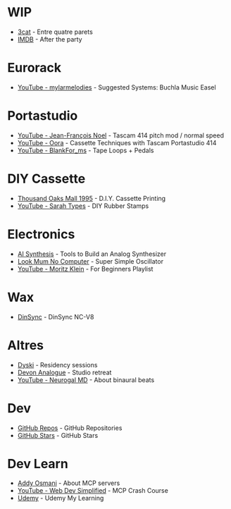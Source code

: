 # WIP

- [3cat](https://www.3cat.cat/3cat/entre-quatre-parets/) - Entre quatre parets
- [IMDB](https://www.imdb.com/es/title/tt23845296/) - After the party

# Eurorack

- [YouTube - mylarmelodies](https://www.youtube.com/watch?v=B40AizE6i2g) - Suggested Systems: Buchla Music Easel

# Portastudio

- [YouTube - Jean-François Noel](https://www.youtube.com/watch?v=MDGQQqCqwQg) - Tascam 414 pitch mod / normal speed
- [YouTube - Oora](https://www.youtube.com/watch?v=3uT4gs_AJmQ) - Cassette Techniques with Tascam Portastudio 414
- [YouTube - BlankFor_ms](https://www.youtube.com/watch?v=vchbZglzmyw) - Tape Loops + Pedals

# DIY Cassette

- [Thousand Oaks Mall 1995](https://www.youtube.com/watch?v=CFQndvTK1x0) - D.I.Y. Cassette Printing
- [YouTube - Sarah Types](https://www.youtube.com/watch?v=8HdHGZxIdRw) - DIY Rubber Stamps

# Electronics

- [AI Synthesis](https://aisynthesis.com/diy-electronics-tools-you-need/) - Tools to Build an Analog Synthesizer
- [Look Mum No Computer](https://www.lookmumnocomputer.com/projects/#/simplest-oscillator) - Super Simple Oscillator
- [YouTube - Moritz Klein](https://www.youtube.com/playlist?list=PLHeL0JWdJLvRv-r0TTjWxegtBha0ajdYh) - For Beginners Playlist

# Wax

- [DinSync](https://shop.re-303.com/product/nc-v8-acoustic-lathe-batch-1/) - DinSync NC-V8

# Altres

- [Dyski](https://dyski.co/) - Residency sessions
- [Devon Analogue](https://devonanalogue.com) - Studio retreat
- [YouTube - Neurogal MD](https://www.youtube.com/watch?v=Om3zB35xxTo) - About binaural beats

# Dev

- [GitHub Repos](https://github.com/molleira?tab=repositories) - GitHub Repositories
- [GitHub Stars](https://github.com/molleira?tab=stars) - GitHub Stars

# Dev Learn

- [Addy Osmani](https://addyo.substack.com/p/mcp-what-it-is-and-why-it-matters) - About MCP servers
- [YouTube - Web Dev Simplified](https://www.youtube.com/watch?v=ZoZxQwp1PiM) - MCP Crash Course
- [Udemy](https://www.udemy.com/home/my-courses/learning/) - Udemy My Learning
